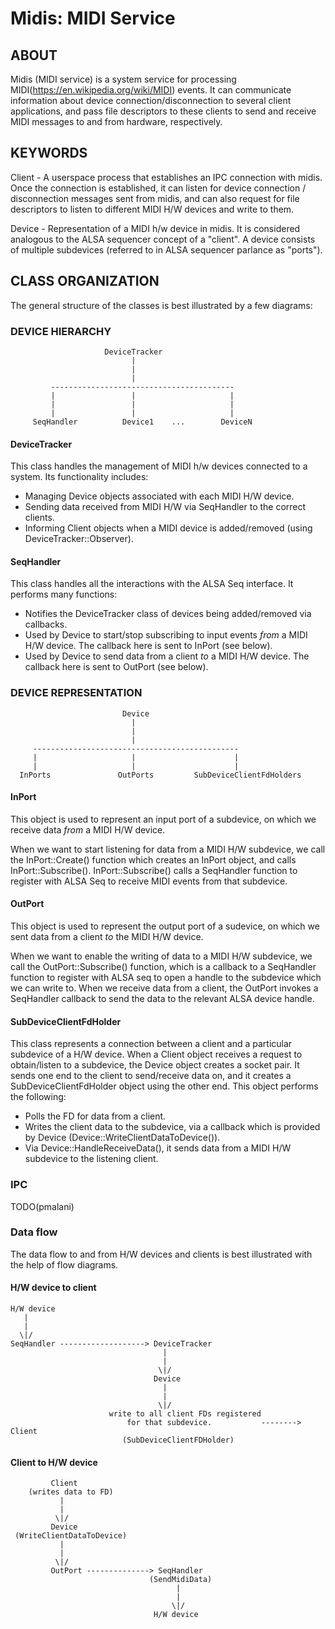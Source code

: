 # Midis: MIDI Service

## ABOUT

Midis (MIDI service) is a system service for processing
MIDI(https://en.wikipedia.org/wiki/MIDI) events. It can communicate information
about device connection/disconnection to several client applications, and pass
file descriptors to these clients to send and receive MIDI messages to and from
hardware, respectively.

## KEYWORDS

Client - A userspace process that establishes an IPC connection with midis. Once
the connection is established, it can listen for device
connection / disconnection messages sent from midis, and can also request for
file descriptors to listen to different MIDI H/W devices and write to them.

Device - Representation of a MIDI h/w device in midis. It is considered
analogous to the ALSA sequencer concept of a "client". A device consists of
multiple subdevices (referred to in ALSA sequencer parlance as "ports").

## CLASS ORGANIZATION

The general structure of the classes is best illustrated by a few diagrams:

### DEVICE HIERARCHY


                         DeviceTracker
                               |
                               |
                               |
             -----------------------------------------
             |                 |                     |
             |                 |                     |
             |                 |                     |
         SeqHandler          Device1    ...        DeviceN

#### DeviceTracker

This class handles the management of MIDI h/w devices connected to a system. Its
functionality includes:
- Managing Device objects associated with each MIDI H/W device.
- Sending data received from MIDI H/W via SeqHandler to the correct clients.
- Informing Client objects when a MIDI device is added/removed (using
  DeviceTracker::Observer).

#### SeqHandler

This class handles all the interactions with the ALSA Seq interface.
It performs many functions:
- Notifies the DeviceTracker class of devices being added/removed via callbacks.
- Used by Device to start/stop subscribing to input events *from* a MIDI H/W
  device. The callback here is sent to InPort (see below).
- Used by Device to send data from a client *to* a MIDI H/W device. The callback
  here is sent to OutPort (see below).

### DEVICE REPRESENTATION

                             Device
                               |
                               |
                               |
         ----------------------------------------------
         |                     |                      |
         |                     |                      |
      InPorts               OutPorts         SubDeviceClientFdHolders


#### InPort

This object is used to represent an input port of a subdevice, on which we
receive data *from* a MIDI H/W device.

When we want to start listening for data from a MIDI H/W subdevice, we call the
InPort::Create() function which creates an InPort object, and calls
InPort::Subscribe(). InPort::Subscribe() calls a SeqHandler function to register
with ALSA Seq to receive MIDI events from that subdevice.

#### OutPort

This object is used to represent the output port of a sudevice, on which we sent
data from a client *to* the MIDI H/W device.

When we want to enable the writing of data to a MIDI H/W subdevice, we call the
OutPort::Subscribe() function, which is a callback to a SeqHandler function to
register with ALSA seq to open a handle to the subdevice which we can
write to. When we receive data from a client, the OutPort invokes a SeqHandler
callback to send the data to the relevant ALSA device handle.

#### SubDeviceClientFdHolder

This class represents a connection between a client and a particular subdevice
of a H/W device. When a Client object receives a request to obtain/listen to a
subdevice, the Device object creates a socket pair. It sends one end to the
client to send/receive data on, and it creates a SubDeviceClientFdHolder object
using the other end. This object performs the following:
- Polls the FD for data from a client.
- Writes the client data to the subdevice, via a callback which is provided
  by Device (Device::WriteClientDataToDevice()).
- Via Device::HandleReceiveData(), it sends data from a MIDI H/W subdevice
  to the listening client.

### IPC

TODO(pmalani)

### Data flow

The data flow to and from H/W devices and clients is best illustrated with the
help of flow diagrams.

#### H/W device to client

    H/W device
       |
       |
      \|/
    SeqHandler -------------------> DeviceTracker
                                      |
                                      |
                                     \|/
                                    Device
                                      |
                                      |
                                     \|/
                          write to all client FDs registered
                              for that subdevice.           --------> Client
                             (SubDeviceClientFDHolder)

#### Client to H/W device

             Client
        (writes data to FD)
               |
               |
              \|/
             Device
     (WriteClientDataToDevice)
               |
               |
              \|/
             OutPort --------------> SeqHandler
                                   (SendMidiData)
                                         |
                                         |
                                        \|/
                                    H/W device
